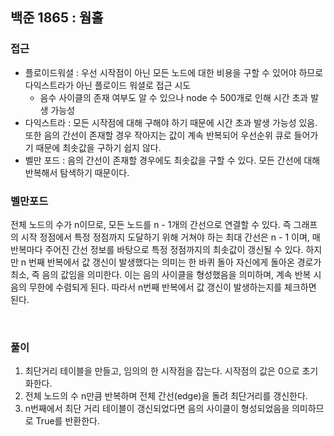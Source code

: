 ## 백준 1865 : 웜홀

### 접근

- 플로이드워셜 : 우선 시작점이 아닌 모든 노드에 대한 비용을 구할 수 있어야 하므로 다익스트라가 아닌 플로이드 워셜로 접근 시도
  - 음수 사이클의 존재 여부도 알 수 있으나 node 수 500개로 인해 시간 초과 발생 가능성 
- 다익스트라 : 모든 시작점에 대해 구해야 하기 때문에 시간 초과 발생 가능성 있음. 또한 음의 간선이 존재할 경우 작아지는 값이 계속 반복되어 우선순위 큐로 들어가기 때문에 최솟값을 구하기 쉽지 않다.
- 벨만 포드 : 음의 간선이 존재할 경우에도 최솟값을 구할 수 있다. 모든 간선에 대해 반복해서 탐색하기 때문이다.

### 벨만포드 

전체 노드의 수가 n이므로, 모든 노드를 n - 1개의 간선으로 연결할 수 있다. 즉 그래프의 시작 정점에서 특정 정점까지 도달하기 위해
거쳐야 하는 최대 간선은 n - 1 이며, 매 반복마다 주어진 간선 정보를 바탕으로 특정 정점까지의 최솟값이 갱신될 수 있다. 
하지만 n 번째 반복에서 값 갱신이 발생했다는 의미는 한 바퀴 돌아 자신에게 돌아온 경로가 최소, 즉 음의 값임을 의미한다. 이는 음의 사이클을 형성했음을 의미하며, 
계속 반복 시 음의 무한에 수렴되게 된다. 따라서 n번째 반복에서 값 갱신이 발생하는지를 체크하면 된다.

<br>

### 풀이

1. 최단거리 테이블을 만들고, 임의의 한 시작점을 잡는다. 시작점의 값은 0으로 초기화한다.
2. 전체 노드의 수 n만큼 반복하며 전체 간선(edge)을 돌려 최단거리를 갱신한다.
3. n번째에서 최단 거리 테이블이 갱신되었다면 음의 사이클이 형성되었음을 의미하므로 True를 반환한다.
